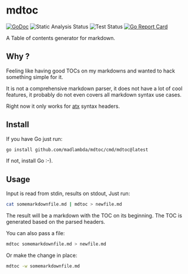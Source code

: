 # mdtoc

[![GoDoc](https://godoc.org/github.com/madlambda/mdtoc?status.svg)](https://godoc.org/github.com/madlambda/mdtoc)
![Static Analysis Status](https://github.com/madlambda/mdtoc/actions/workflows/lint.yml/badge.svg)
![Test Status](https://github.com/madlambda/mdtoc/actions/workflows/test.yml/badge.svg)
[![Go Report Card](https://goreportcard.com/badge/github.com/madlambda/mdtoc)](https://goreportcard.com/report/github.com/madlambda/mdtoc)

A Table of contents generator for markdown.

## Why ?

Feeling like having good TOCs on my markdowns and
wanted to hack something simple for it.

It is not a comprehensive markdown parser, it does
not have a lot of cool features, it probably do not
even covers all markdown syntax use cases.

Right now it only works for [atx](https://daringfireball.net/projects/markdown/syntax#header)
syntax headers.

## Install

If you have Go just run:

```sh
go install github.com/madlambda/mdtoc/cmd/mdtoc@latest
```

If not, install Go :-).

## Usage

Input is read from stdin, results on stdout, Just run:

```sh
cat somemarkdownfile.md | mdtoc > newfile.md
```

The result will be a markdown with the TOC on its beginning.
The TOC is generated based on the parsed headers.

You can also pass a file:

```sh
mdtoc somemarkdownfile.md > newfile.md
```

Or make the change in place:

```sh
mdtoc -w somemarkdownfile.md
```

